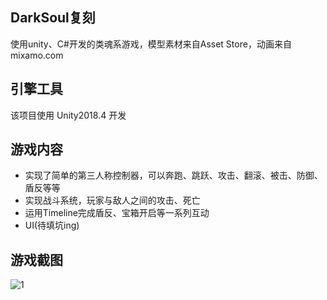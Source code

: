 ## DarkSoul复刻  　　
使用unity、C#开发的类魂系游戏，模型素材来自Asset Store，动画来自mixamo.com  

## 引擎工具　　
该项目使用 Unity2018.4 开发

## 游戏内容  
- 实现了简单的第三人称控制器，可以奔跑、跳跃、攻击、翻滚、被击、防御、盾反等等
- 实现战斗系统，玩家与敌人之间的攻击、死亡
- 运用Timeline完成盾反、宝箱开启等一系列互动
- UI(待填坑ing)

## 游戏截图
![1](https://raw.githubusercontent.com/YuG56/DarkSoul/master/demo.png)
